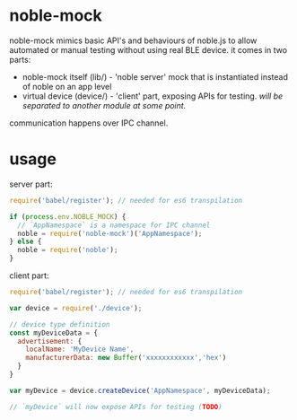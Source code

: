 # noble-mock

noble-mock mimics basic API's and behaviours of noble.js to allow
automated or manual testing without using real BLE device. it comes in two parts:

 - noble-mock itself (lib/) - 'noble server' mock that is instantiated instead of noble on an app level
 - virtual device (device/) - 'client' part, exposing APIs for testing. *will be separated to another module at some point.*

communication happens over IPC channel.

# usage

server part:
```js
require('babel/register'); // needed for es6 transpilation

if (process.env.NOBLE_MOCK) {
  // `AppNamespace` is a namespace for IPC channel
  noble = require('noble-mock')('AppNamespace');
} else {
  noble = require('noble');
}
```

client part:
```js
require('babel/register'); // needed for es6 transpilation

var device = require('./device');

// device type definition
const myDeviceData = {
  advertisement: {
    localName: 'MyDevice Name',
    manufacturerData: new Buffer('xxxxxxxxxxxx','hex')
  }
}

var myDevice = device.createDevice('AppNamespace', myDeviceData);

// `myDevice` will now expose APIs for testing (TODO)
```

